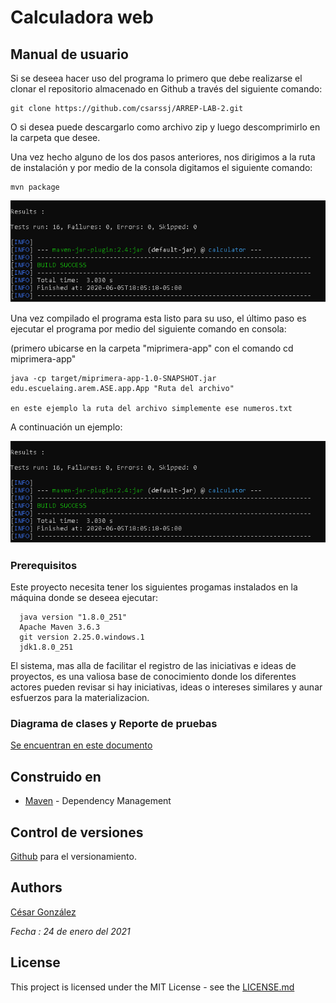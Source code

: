 #  Calculadora web

## Manual de usuario

Si se deseea hacer uso del programa lo primero que debe realizarse el clonar el repositorio almacenado en Github a través del siguiente comando:

```
git clone https://github.com/csarssj/ARREP-LAB-2.git

```
O si desea puede descargarlo como archivo zip y luego descomprimirlo en la carpeta que desee.

Una vez hecho alguno de los dos pasos anteriores, nos dirigimos a la ruta de instalación y por medio de la consola digitamos el siguiente comando:

```
mvn package

```

![image](https://github.com/csarssj/AREP-LAB-1/blob/master/resources/compilado.png)



Una vez compilado el programa esta listo para su uso, el último paso es ejecutar el programa por medio del siguiente comando en consola:

(primero ubicarse en la carpeta "miprimera-app" con el comando cd miprimera-app"

```
java -cp target/miprimera-app-1.0-SNAPSHOT.jar edu.escuelaing.arem.ASE.app.App "Ruta del archivo" 

en este ejemplo la ruta del archivo simplemente ese numeros.txt

```

A continuación un ejemplo:

![image](https://github.com/csarssj/AREP-LAB-1/blob/master/resources/compilado.png)



### Prerequisitos

Este proyecto necesita tener los siguientes progamas instalados en la máquina donde se deseea ejecutar:

```
  java version "1.8.0_251"
  Apache Maven 3.6.3
  git version 2.25.0.windows.1
  jdk1.8.0_251
```

El sistema, mas alla de facilitar el registro de las iniciativas e ideas de proyectos, es una valiosa base de conocimiento donde los diferentes actores pueden revisar si hay iniciativas, ideas o intereses similares y aunar esfuerzos para la materializacion.

### Diagrama de clases y Reporte de pruebas

[Se encuentran en este documento](https://github.com/csarssj/AREP-LAB-1/blob/master/Dise%C3%B1o.pdf)


## Construido en

* [Maven](https://maven.apache.org/) - Dependency Management


## Control de versiones 

[Github](https://github.com/) para el versionamiento.

## Authors

[César González](https://github.com/csarssj) 

_Fecha : 24 de enero del 2021_ 


## License

This project is licensed under the MIT License - see the [LICENSE.md](LICENSE.md) 
